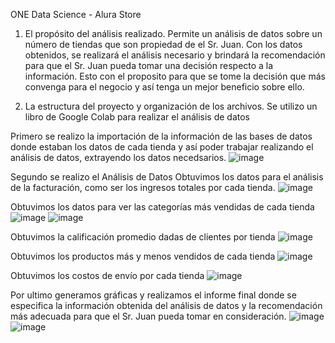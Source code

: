 ONE Data Science - Alura Store

1. El propósito del análisis realizado.
Permite un análisis de datos sobre un número de tiendas que son propiedad de el Sr. Juan.
Con los datos obtenidos, se realizará el análisis necesario y brindará la recomendación para que el Sr. Juan pueda tomar una decisión respecto a la información.
Esto con el proposito para que se tome la decisión que más convenga para el negocio y así tenga un mejor beneficio sobre ello.

2. La estructura del proyecto y organización de los archivos.
Se utilizo un libro de Google Colab para realizar el análisis de datos  

Primero se realizo la importación de la información de las bases de datos donde estaban los datos de cada tienda y así poder trabajar realizando el análisis de datos, extrayendo los datos necedsarios.
![image](https://github.com/user-attachments/assets/ef74cca2-68a8-46ba-87c8-ada67a9f91a3)

Segundo se realizo el Análisis de Datos
Obtuvimos los datos para el análisis de la facturación, como ser los ingresos totales por cada tienda.
![image](https://github.com/user-attachments/assets/3474f084-32ac-4fa7-80e2-884f9e60ce43)


Obtuvimos los datos para ver las categorías más vendidas de cada tienda
![image](https://github.com/user-attachments/assets/76605e11-bc2f-4cbd-bed2-6c2177bfb2fa)
![image](https://github.com/user-attachments/assets/b4b84ce7-ab30-44e9-8a9e-22f92c5b5d3e)


Obtuvimos la calificación promedio dadas de clientes por tienda
![image](https://github.com/user-attachments/assets/fb2298a8-d1dc-4aa4-8a78-4763a2f3383c)


Obtuvimos los productos más y menos vendidos de cada tienda
![image](https://github.com/user-attachments/assets/5b58301f-d900-413f-8322-fed3af853db6)


Obtuvimos los costos de envío por cada tienda
![image](https://github.com/user-attachments/assets/448535f6-ce61-42e4-8add-ed0404cdec9f)


Por ultimo generamos gráficas y realizamos el informe final donde se especifica la información obtenida del análisis de datos y la recomendación más adecuada para que el Sr. Juan pueda tomar en consideración.
![image](https://github.com/user-attachments/assets/757293e5-4d8e-4c31-a053-8c092c196876)
![image](https://github.com/user-attachments/assets/967a8d92-162c-4552-b060-656ec1c16c2a)

